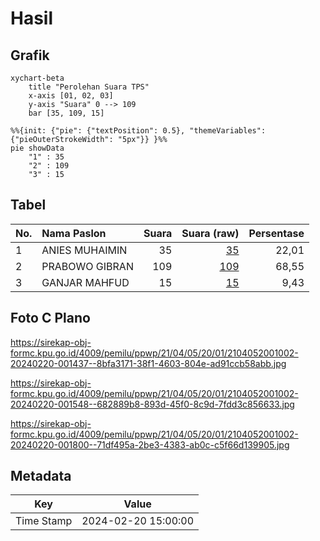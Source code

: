 # Hasil

## Grafik

```mermaid
xychart-beta
    title "Perolehan Suara TPS"
    x-axis [01, 02, 03]
    y-axis "Suara" 0 --> 109
    bar [35, 109, 15]
```

```mermaid
%%{init: {"pie": {"textPosition": 0.5}, "themeVariables": {"pieOuterStrokeWidth": "5px"}} }%%
pie showData
    "1" : 35
    "2" : 109
    "3" : 15
```

## Tabel

| No. | Nama Paslon    | Suara | Suara (raw) | Persentase |
|:--- |:-------------- | -----:| -----------:| ----------:|
| 1   | ANIES MUHAIMIN | 35    | [35][p-1]   | 22,01      |
| 2   | PRABOWO GIBRAN | 109   | [109][p-2]  | 68,55      |
| 3   | GANJAR MAHFUD  | 15    | [15][p-3]   | 9,43       |


[p-1]: https://github.com/gigit-pemilu/pemilu-2024-21-kepulauan-riau/blob/main/pilpres/hitung-suara/sub/21-kepulauan-riau/sub/04-lingga/sub/05-lingga-utara/sub/2001-bukit-harapan/sub/002-tps/sub/paslon-1.txt
[p-2]: https://github.com/gigit-pemilu/pemilu-2024-21-kepulauan-riau/blob/main/pilpres/hitung-suara/sub/21-kepulauan-riau/sub/04-lingga/sub/05-lingga-utara/sub/2001-bukit-harapan/sub/002-tps/sub/paslon-2.txt
[p-3]: https://github.com/gigit-pemilu/pemilu-2024-21-kepulauan-riau/blob/main/pilpres/hitung-suara/sub/21-kepulauan-riau/sub/04-lingga/sub/05-lingga-utara/sub/2001-bukit-harapan/sub/002-tps/sub/paslon-3.txt

## Foto C Plano

https://sirekap-obj-formc.kpu.go.id/4009/pemilu/ppwp/21/04/05/20/01/2104052001002-20240220-001437--8bfa3171-38f1-4603-804e-ad91ccb58abb.jpg

https://sirekap-obj-formc.kpu.go.id/4009/pemilu/ppwp/21/04/05/20/01/2104052001002-20240220-001548--682889b8-893d-45f0-8c9d-7fdd3c856633.jpg

https://sirekap-obj-formc.kpu.go.id/4009/pemilu/ppwp/21/04/05/20/01/2104052001002-20240220-001800--71df495a-2be3-4383-ab0c-c5f66d139905.jpg


## Metadata

| Key        | Value               |
| ---------- | ------------------- |
| Time Stamp | 2024-02-20 15:00:00 |



